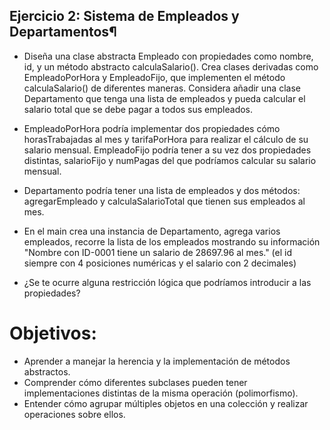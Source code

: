 ## Ejercicio 2: Sistema de Empleados y Departamentos¶
- Diseña una clase abstracta Empleado con propiedades como nombre, id, y un método abstracto calculaSalario(). Crea clases derivadas como EmpleadoPorHora y EmpleadoFijo, que implementen el método calculaSalario() de diferentes maneras. Considera añadir una clase Departamento que tenga una lista de empleados y pueda calcular el salario total que se debe pagar a todos sus empleados.

- EmpleadoPorHora podría implementar dos propiedades cómo horasTrabajadas al mes y tarifaPorHora para realizar el cálculo de su salario mensual. EmpleadoFijo podría tener a su vez dos propiedades distintas, salarioFijo y numPagas del que podríamos calcular su salario mensual.

- Departamento podría tener una lista de empleados y dos métodos: agregarEmpleado y calculaSalarioTotal que tienen sus empleados al mes.

- En el main crea una instancia de Departamento, agrega varios empleados, recorre la lista de los empleados mostrando su información "Nombre con ID-0001 tiene un salario de 28697.96 al mes." (el id siempre con 4 posiciones numéricas y el salario con 2 decimales)

- ¿Se te ocurre alguna restricción lógica que podríamos introducir a las propiedades?

# Objetivos:

- Aprender a manejar la herencia y la implementación de métodos abstractos.
- Comprender cómo diferentes subclases pueden tener implementaciones distintas de la misma operación (polimorfismo).
- Entender cómo agrupar múltiples objetos en una colección y realizar operaciones sobre ellos.
